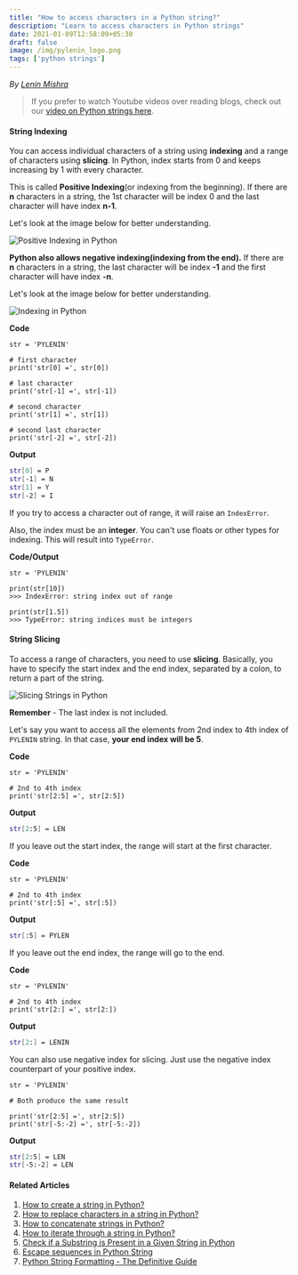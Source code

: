 ```yaml
---
title: "How to access characters in a Python string?"
description: "Learn to access characters in Python strings"
date: 2021-01-09T12:58:09+05:30
draft: false
image: /img/pylenin_logo.png
tags: ['python strings']
---
```

<div class="sharethis-inline-follow-buttons"></div>

*By [Lenin Mishra](https://www.pylenin.com/authors/#lenin-mishra)*

> If you prefer to watch Youtube videos over reading blogs, check out our [video on Python strings here](https://youtu.be/MXdNMo_f95I). 

#### String Indexing

You can access individual characters of a string using **indexing** and a range of characters using **slicing**. In Python, index starts from 0 and keeps increasing by 1 with every character.

This is called **Positive Indexing**(or indexing from the beginning). If there are __**n**__ characters in a string, the 1st character will be index 0 and the last character will have index __**n-1**__.

Let's look at the image below for better understanding.

![Positive Indexing in Python](/img/python-strings/positive-indexing.png)

**Python also allows negative indexing(indexing from the end).** If there are __**n**__ characters in a string, the last character will be index **-1** and the first character will have index __**-n**__.

Let's look at the image below for better understanding.

![Indexing in Python](/img/python-strings/positive-negative-indexing-strings.png)

**Code**

```python3
str = 'PYLENIN'

# first character
print('str[0] =', str[0])

# last character
print('str[-1] =', str[-1])

# second character
print('str[1] =', str[1])

# second last character
print('str[-2] =', str[-2])

```

**Output**

```bash
str[0] = P
str[-1] = N
str[1] = Y
str[-2] = I
```

If you try to access a character out of range, it will raise an `IndexError`. 

Also, the index must be an **integer**. You can't use floats or other types for indexing. This will result into `TypeError`.

**Code/Output**

```python3
str = 'PYLENIN'

print(str[10])
>>> IndexError: string index out of range

print(str[1.5])
>>> TypeError: string indices must be integers
```

#### String Slicing

To access a range of characters, you need to use **slicing**. Basically, you have to specify the start index and the end index, separated by a colon, to return a part of the string.

![Slicing Strings in Python](/img/python-strings/string-slicing.png)

**Remember** - The last index is not included.

Let's say you want to access all the elements from 2nd index to 4th index of `PYLENIN` string. In that case, **your end index will be 5**.

**Code**

```python3
str = 'PYLENIN'

# 2nd to 4th index
print('str[2:5] =', str[2:5])
```

**Output**

```bash
str[2:5] = LEN
```

If you leave out the start index, the range will start at the first character.

**Code**

```python3
str = 'PYLENIN'

# 2nd to 4th index
print('str[:5] =', str[:5])
```

**Output**

```bash
str[:5] = PYLEN
```

If you leave out the end index, the range will go to the end.

**Code**

```python3
str = 'PYLENIN'

# 2nd to 4th index
print('str[2:] =', str[2:])
```

**Output**

```bash
str[2:] = LENIN
```

You can also use negative index for slicing. Just use the negative index counterpart of your positive index.

```python3
str = 'PYLENIN'

# Both produce the same result

print('str[2:5] =', str[2:5])
print('str[-5:-2] =', str[-5:-2])
```

**Output**

```bash
str[2:5] = LEN
str[-5:-2] = LEN
```

#### Related Articles

1. [How to create a string in Python?](https://www.pylenin.com/blogs/create-string-python/)
2. [How to replace characters in a string in Python?](https://www.pylenin.com/blogs/replace-string-characters-python/)
3. [How to concatenate strings in Python?](https://www.pylenin.com/blogs/concatenate-strings-in-python/)
4. [How to iterate through a string in Python?](https://www.pylenin.com/blogs/iterating-through-python-string/)
5. [Check if a Substring is Present in a Given String in Python](https://www.pylenin.com/blogs/check-substring-in-a-string-python/)
6. [Escape sequences in Python String](https://www.pylenin.com/blogs/escape-sequences-python-string/)
7. [Python String Formatting - The Definitive Guide](https://www.pylenin.com/blogs/python-string-formatting/)
